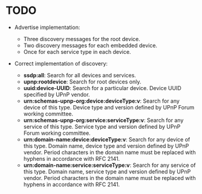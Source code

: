 
# TODO

- Advertise implementation:
  + Three discovery messages for the root device.
  + Two discovery messages for each embedded device.
  + Once for each service type in each device.

- Correct implementation of discovery:
    + **ssdp:all**: Search for all devices and services.
    + **upnp:rootdevice**: Search for root devices only.
    + **uuid:device-UUID**: Search for a particular device. Device UUID specified by UPnP vendor.
    + **urn:schemas-upnp-org:device:deviceType:v**: Search for any device of this type. Device type and version defined by UPnP Forum working committee.
    + **urn:schemas-upnp-org:service:serviceType:v**: Search for any service of this type. Service type and version defined by UPnP Forum working committee.
    + **urn:domain-name:device:deviceType:v**: Search for any device of this type. Domain name, device type and version defined by UPnP vendor. Period
characters in the domain name must be replaced with hyphens in accordance with RFC 2141.
    + **urn:domain-name:service:serviceType:v**: Search for any service of this type. Domain name, service type and version defined by UPnP vendor. Period
characters in the domain name must be replaced with hyphens in accordance with RFC 2141.
